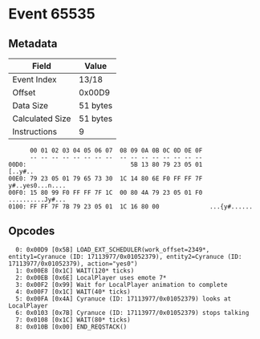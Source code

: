 # Event 65535

## Metadata

| Field           | Value    |
|-----------------|----------|
| Event Index     | 13/18    |
| Offset          | 0x00D9   |
| Data Size       | 51 bytes |
| Calculated Size | 51 bytes |
| Instructions    | 9        |

```
      00 01 02 03 04 05 06 07  08 09 0A 0B 0C 0D 0E 0F
      -- -- -- -- -- -- -- --  -- -- -- -- -- -- -- --
00D0:                             5B 13 80 79 23 05 01           [..y#..
00E0: 79 23 05 01 79 65 73 30  1C 14 80 6E F0 FF FF 7F  y#..yes0...n....
00F0: 15 80 99 F0 FF FF 7F 1C  00 80 4A 79 23 05 01 F0  ..........Jy#...
0100: FF FF 7F 7B 79 23 05 01  1C 16 80 00              ...{y#......    
```

## Opcodes

```
  0: 0x00D9 [0x5B] LOAD_EXT_SCHEDULER(work_offset=2349*, entity1=Cyranuce (ID: 17113977/0x01052379), entity2=Cyranuce (ID: 17113977/0x01052379), action="yes0")
  1: 0x00E8 [0x1C] WAIT(120* ticks)
  2: 0x00EB [0x6E] LocalPlayer uses emote 7*
  3: 0x00F2 [0x99] Wait for LocalPlayer animation to complete
  4: 0x00F7 [0x1C] WAIT(40* ticks)
  5: 0x00FA [0x4A] Cyranuce (ID: 17113977/0x01052379) looks at LocalPlayer
  6: 0x0103 [0x7B] Cyranuce (ID: 17113977/0x01052379) stops talking
  7: 0x0108 [0x1C] WAIT(80* ticks)
  8: 0x010B [0x00] END_REQSTACK()
```

